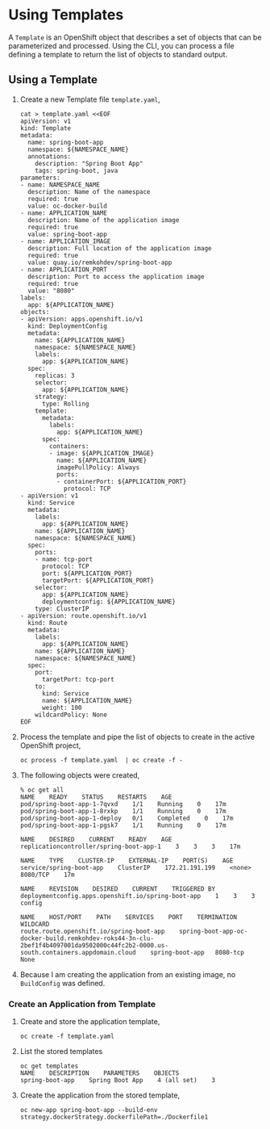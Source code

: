 # Using Templates

A `Template` is an OpenShift object that describes a set of objects that can be parameterized and processed. Using the CLI, you can process a file defining a template to return the list of objects to standard output.

## Using a Template 

1. Create a new Template file `template.yaml`,

    ```console
    cat > template.yaml <<EOF
    apiVersion: v1
    kind: Template
    metadata:
      name: spring-boot-app
      namespace: ${NAMESPACE_NAME}
      annotations:
        description: "Spring Boot App"
        tags: spring-boot, java
    parameters:
    - name: NAMESPACE_NAME
      description: Name of the namespace
      required: true
      value: oc-docker-build
    - name: APPLICATION_NAME
      description: Name of the application image
      required: true
      value: spring-boot-app
    - name: APPLICATION_IMAGE
      description: Full location of the application image
      required: true
      value: quay.io/remkohdev/spring-boot-app
    - name: APPLICATION_PORT
      description: Port to access the application image
      required: true
      value: "8080"
    labels:
      app: ${APPLICATION_NAME}
    objects:
    - apiVersion: apps.openshift.io/v1
      kind: DeploymentConfig
      metadata:
        name: ${APPLICATION_NAME}
        namespace: ${NAMESPACE_NAME}
        labels:
          app: ${APPLICATION_NAME}
      spec:
        replicas: 3
        selector:
          app: ${APPLICATION_NAME}
        strategy:
          type: Rolling
        template:
          metadata:
            labels:
              app: ${APPLICATION_NAME}
          spec:
            containers:
            - image: ${APPLICATION_IMAGE}
              name: ${APPLICATION_NAME}
              imagePullPolicy: Always
              ports:
              - containerPort: ${APPLICATION_PORT}
                protocol: TCP
    - apiVersion: v1
      kind: Service
      metadata:
        labels:
          app: ${APPLICATION_NAME}
        name: ${APPLICATION_NAME}
        namespace: ${NAMESPACE_NAME}
      spec:
        ports:
        - name: tcp-port
          protocol: TCP
          port: ${APPLICATION_PORT}
          targetPort: ${APPLICATION_PORT}
        selector:
          app: ${APPLICATION_NAME}
          deploymentconfig: ${APPLICATION_NAME}
        type: ClusterIP
    - apiVersion: route.openshift.io/v1
      kind: Route
      metadata:
        labels:
          app: ${APPLICATION_NAME}
        name: ${APPLICATION_NAME}
        namespace: ${NAMESPACE_NAME}
      spec:
        port:
          targetPort: tcp-port
        to:
          kind: Service
          name: ${APPLICATION_NAME}
          weight: 100
        wildcardPolicy: None
    EOF
    ```

2. Process the template and pipe the list of objects to create in the active OpenShift project,

    ```
    oc process -f template.yaml  | oc create -f -
    ```

3. The following objects were created,

    ```
    % oc get all
    NAME    READY    STATUS    RESTARTS    AGE
    pod/spring-boot-app-1-7qvxd    1/1    Running    0    17m
    pod/spring-boot-app-1-8rxkp    1/1    Running    0    17m
    pod/spring-boot-app-1-deploy   0/1    Completed    0    17m
    pod/spring-boot-app-1-pgsk7    1/1    Running    0    17m

    NAME    DESIRED    CURRENT    READY    AGE
    replicationcontroller/spring-boot-app-1    3    3    3    17m

    NAME    TYPE    CLUSTER-IP    EXTERNAL-IP    PORT(S)    AGE
    service/spring-boot-app    ClusterIP    172.21.191.199    <none>    8080/TCP    17m

    NAME    REVISION    DESIRED    CURRENT    TRIGGERED BY
    deploymentconfig.apps.openshift.io/spring-boot-app    1    3    3    config

    NAME    HOST/PORT    PATH    SERVICES    PORT    TERMINATION    WILDCARD
    route.route.openshift.io/spring-boot-app    spring-boot-app-oc-docker-build.remkohdev-roks44-3n-clu-2bef1f4b4097001da9502000c44fc2b2-0000.us-south.containers.appdomain.cloud    spring-boot-app   8080-tcp    None
    ```

4. Because I am creating the application from an existing image, no `BuildConfig` was defined.

### Create an Application from Template

1. Create and store the application template,

    ```
    oc create -f template.yaml
    ```

1. List the stored templates

    ```console
    oc get templates
    NAME    DESCRIPTION    PARAMETERS    OBJECTS
    spring-boot-app    Spring Boot App    4 (all set)    3
    ```

2. Create the application from the stored template,

    ```
    oc new-app spring-boot-app --build-env strategy.dockerStrategy.dockerfilePath=./Dockerfile1
    ```
